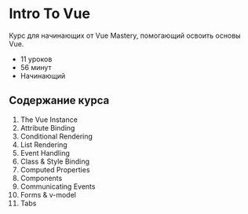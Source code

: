 # Intro To Vue
Курс для начинающих от Vue Mastery, помогающий освоить основы Vue.

* 11 уроков
* 56 минут
* Начинающий

## Содержание курса
1. The Vue Instance
2. Attribute Binding
3. Conditional Rendering
4. List Rendering
5. Event Handling
6. Class & Style Binding
7. Computed Properties
8. Components
9. Communicating Events
10. Forms & v-model
11. Tabs
